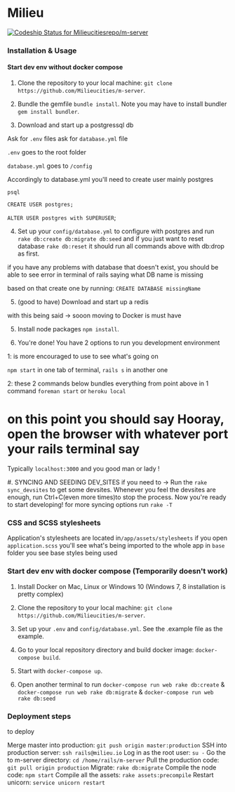 # Milieu

[![Codeship Status for Milieucitiesrepo/m-server](https://codeship.com/projects/35ebcc50-1fd6-0134-d851-7a39504521c1/status?branch=master)](https://codeship.com/projects/160460)

### Installation & Usage
#### Start dev env without docker compose

1. Clone the repository to your local machine: `git clone https://github.com/Milieucities/m-server`.

2. Bundle the gemfile `bundle install`. Note you may have to install bundler `gem install bundler`.

3. Download and start up a postgressql db

  Ask for `.env` files ask for `database.yml` file

  `.env` goes to the root folder

  `database.yml` goes to `/config`   

  Accordingly to database.yml you'll need to create user mainly postgres

  `psql`

  `CREATE USER postgres;`

  `ALTER USER postgres with SUPERUSER`;

4. Set up your `config/database.yml`
  to configure with postgres and run `rake db:create db:migrate db:seed` and if you just want to reset database `rake db:reset` it should run all commands above with db:drop as first.

  if you have any problems with database that doesn't exist, you should be able to see error in terminal of rails saying what DB name is missing

  based on that create one by running: `CREATE DATABASE missingName`

5. (good to have) Download and start up a redis

  with this being said -> sooon moving to Docker is must have   

5. Install node packages `npm install`.

6. You're done! You have 2 options to run you development environment

  1: is more encouraged to use to see what's going on

  `npm start` in one tab of terminal, `rails s` in another one

  2: these 2 commands below bundles everything from point above in  1 command
  `foreman start` or `heroku local`

# on this point you should say Hooray, open the browser with whatever port your rails terminal say
  Typically `localhost:3000`
  and you good man or lady !

#. SYNCING AND SEEDING DEV_SITES if you need to ->
Run the `rake sync_devsites` to get some devsites. Whenever you feel the devsites are enough,
run Ctrl+C(even more times)to stop the process.  Now you're ready to start developing!
for more syncing options run `rake -T`

### CSS and SCSS stylesheets
  Application's stylesheets are located in`/app/assets/stylesheets`
  if you open `application.scss` you'll see what's being imported to the whole app  in `base` folder you see base styles being used

### Start dev env with docker compose (Temporarily doesn't work)

1. Install Docker on Mac, Linux or Windows 10 (Windows 7, 8 installation is pretty complex)

2. Clone the repository to your local machine: `git clone https://github.com/Milieucities/m-server`.

3. Set up your `.env` and `config/database.yml`. See the .example file as the example.

4. Go to your local repository directory and build docker image: `docker-compose build`.

5. Start with `docker-compose up`.

6. Open another terminal to run `docker-compose run web rake db:create` & `docker-compose run web rake db:migrate` & `docker-compose run web rake db:seed`

### Deployment steps

to deploy

Merge master into production: `git push origin master:production`
SSH into production server: `ssh rails@milieu.io`
Log in as the root user: `su -`
Go the to m-server directory: `cd /home/rails/m-server`
Pull the production code: `git pull origin production`
Migrate: `rake db:migrate`
Compile the node code: `npm start`
Compile all the assets: `rake assets:precompile`
Restart unicorn: `service unicorn restart`
